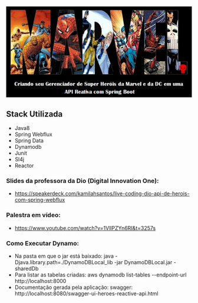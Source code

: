 
![](livecoding/apirestmarvelbanner.jpeg)

## Stack Utilizada
  * Java8
  * Spring Webflux
  * Spring Data
  * Dynamodb
  * Junit
  * Sl4j
  * Reactor
   
### Slides da professora da Dio (Digital Innovation One): 
- https://speakerdeck.com/kamilahsantos/live-coding-dio-api-de-herois-com-spring-webflux

### Palestra em vídeo: 
- https://www.youtube.com/watch?v=1VllPZYn6RI&t=3257s

### Como Executar Dynamo: 
- Na pasta em que o jar está baixado: java -Djava.library.path=./DynamoDBLocal_lib -jar DynamoDBLocal.jar -sharedDb
- Para listar as tabelas criadas:  aws dynamodb list-tables --endpoint-url http://localhost:8000
- Documentação gerada pela aplicação: swagger: http://localhost:8080/swagger-ui-heroes-reactive-api.html

